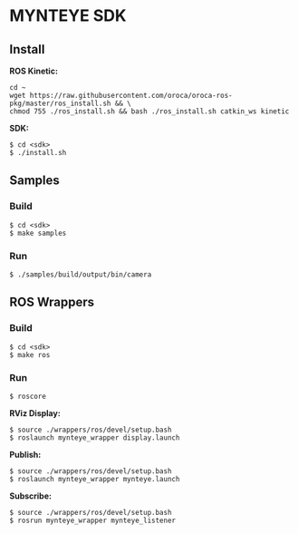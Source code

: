 
# MYNTEYE SDK

## Install

**ROS Kinetic:**

```
cd ~
wget https://raw.githubusercontent.com/oroca/oroca-ros-pkg/master/ros_install.sh && \
chmod 755 ./ros_install.sh && bash ./ros_install.sh catkin_ws kinetic
```

**SDK:**

```
$ cd <sdk>
$ ./install.sh
```

## Samples

### Build

```
$ cd <sdk>
$ make samples
```

### Run

```
$ ./samples/build/output/bin/camera
```

## ROS Wrappers

### Build

```
$ cd <sdk>
$ make ros
```

### Run

```
$ roscore
```

**RViz Display:**

```
$ source ./wrappers/ros/devel/setup.bash
$ roslaunch mynteye_wrapper display.launch
```

**Publish:**

```
$ source ./wrappers/ros/devel/setup.bash
$ roslaunch mynteye_wrapper mynteye.launch
```

**Subscribe:**

```
$ source ./wrappers/ros/devel/setup.bash
$ rosrun mynteye_wrapper mynteye_listener
```

